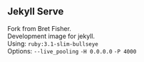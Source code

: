 ## Jekyll Serve
Fork from Bret Fisher. <br>
Development image for jekyll. <br>
Using:
`ruby:3.1-slim-bullseye` <br>
Options:
`--live_pooling`
`-H 0.0.0.0`
`-P 4000`